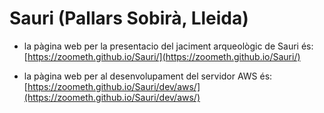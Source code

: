 # Sauri (Pallars Sobirà, Lleida)

* la pàgina web per la presentacio del jaciment arqueològic de Sauri és:  [https://zoometh.github.io/Sauri/](https://zoometh.github.io/Sauri/)

* la pàgina web per al desenvolupament del servidor AWS és: [https://zoometh.github.io/Sauri/dev/aws/](https://zoometh.github.io/Sauri/dev/aws/)
